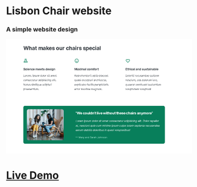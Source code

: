 
<h1>Lisbon Chair website</h1>

<h3> A simple website design  </h3>

![screen shot](lisbon-chair.png)

# [Live Demo](https://rawan-kh.github.io/Kalbonyan-Elmarsos/2-Udemy/1-Html-Css/projects/layout-Design/) 




